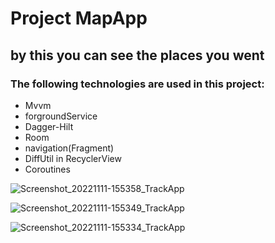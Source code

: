 # Project MapApp
## by this you can see the places you went 
### The following technologies are used in this project:
+ Mvvm
+ forgroundService
+ Dagger-Hilt
+ Room
+ navigation(Fragment)
+ DiffUtil in RecyclerView
+ Coroutines

![Screenshot_20221111-155358_TrackApp](https://user-images.githubusercontent.com/74426462/201340529-8ef4f1d6-790b-417b-80e6-4f1becdd7d68.jpg)

![Screenshot_20221111-155349_TrackApp](https://user-images.githubusercontent.com/74426462/201340728-d5f65d85-7451-4f11-a328-71d4a2afd8e5.jpg)

![Screenshot_20221111-155334_TrackApp](https://user-images.githubusercontent.com/74426462/201340851-a975bf0b-6a73-454d-9dd6-78123a0eec7c.jpg)
